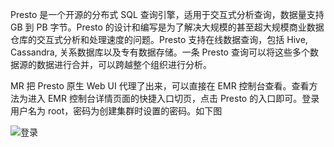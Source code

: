 Presto 是一个开源的分布式 SQL 查询引擎，适用于交互式分析查询，数据量支持 GB 到 PB 字节。Presto 的设计和编写是为了解决大规模的甚至超大规模商业数据仓库的交互式分析和处理速度的问题。Presto 支持在线数据查询，包括 Hive, Cassandra, 关系数据库以及专有数据存储。一条 Presto 查询可以将这些多个数据源的数据进行合并，可以跨越整个组织进行分析。

MR 把 Presto 原生 Web UI 代理了出来，可以直接在 EMR 控制台查看。查看方法为进入 EMR 控制台详情页面的快捷入口切页，点击 Presto 的入口即可。登录用户名为 root，密码为创建集群时设置的密码。如下图

![登录](http://imgcache.tce.fsphere.cn/image/mc.qcloudimg.com/static/img/9d0b33741cb53c9a78f30f0b98e7bba6/5-6-1.png)
